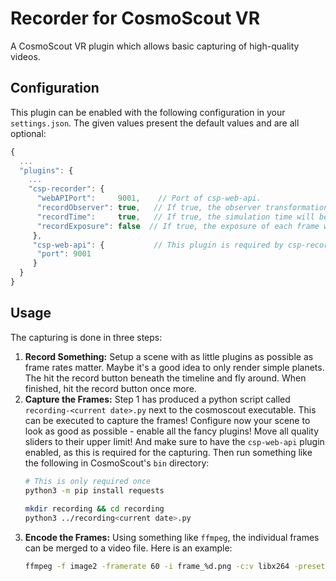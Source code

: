<!-- 
SPDX-FileCopyrightText: German Aerospace Center (DLR) <cosmoscout@dlr.de>
SPDX-License-Identifier: CC-BY-4.0
 -->

# Recorder for CosmoScout VR

A CosmoScout VR plugin which allows basic capturing of high-quality videos.

## Configuration

This plugin can be enabled with the following configuration in your `settings.json`.
The given values present the default values and are all optional:

```javascript
{
  ...
  "plugins": {
    ...
    "csp-recorder": {
      "webAPIPort":     9001,    // Port of csp-web-api.
      "recordObserver": true,   // If true, the observer transformation will be recorded for each frame.
      "recordTime":     true,   // If true, the simulation time will be recorded for each frame.
      "recordExposure": false  // If true, the exposure of each frame will be recorded. Requires HDR mode.
     },
     "csp-web-api": {           // This plugin is required by csp-recorder.
      "port": 9001
     }
  }
}
```

## Usage

The capturing is done in three steps:
1. **Record Something:** Setup a scene with as little plugins as possible as frame rates matter.
Maybe it's a good idea to only render simple planets.
The hit the record button beneath the timeline and fly around.
When finished, hit the record button once more.
2. **Capture the Frames:** Step 1 has produced a python script called `recording-<current date>.py` next to the cosmoscout executable.
This can be executed to capture the frames!
Configure now your scene to look as good as possible - enable all the fancy plugins!
Move all quality sliders to their upper limit!
And make sure to have the `csp-web-api` plugin enabled, as this is required for the capturing.
Then run something like the following in CosmoScout's `bin` directory:
   ```bash
   # This is only required once
   python3 -m pip install requests
 
   mkdir recording && cd recording
   python3 ../recording<current date>.py
   ```
3. **Encode the Frames:** Using something like `ffmpeg`, the individual frames can be merged to a video file.
Here is an example:
   ```bash
   ffmpeg -f image2 -framerate 60 -i frame_%d.png -c:v libx264 -preset veryslow  -qp 8 -pix_std yuv420p recording.mp4
   ```

